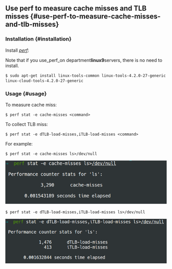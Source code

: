 ## Use perf to measure cache misses and TLB misses {#use-perf-to-measure-cache-misses-and-tlb-misses}

### Installation {#installation}

Install [_perf_](https://perf.wiki.kernel.org/index.php/Main_Page):

Note that if you use_perf_on department**linux9**servers, there is no need to install.

```
$ sudo apt-get install linux-tools-common linux-tools-4.2.0-27-generic linux-cloud-tools-4.2.0-27-generic
```

### Usage {#usage}

To measure cache miss:

```
$ perf stat -e cache-misses <command>
```

To collect TLB miss:

```
$ perf stat -e dTLB-load-misses,iTLB-load-misses <command>
```

For example:

```
$ perf stat -e cache-misses ls>/dev/null
```

![](img/img02.png "img02")

```
$ perf stat -e dTLB-load-misses,iTLB-load-misses ls>/dev/null
```

![](img/img03.png "img03")


